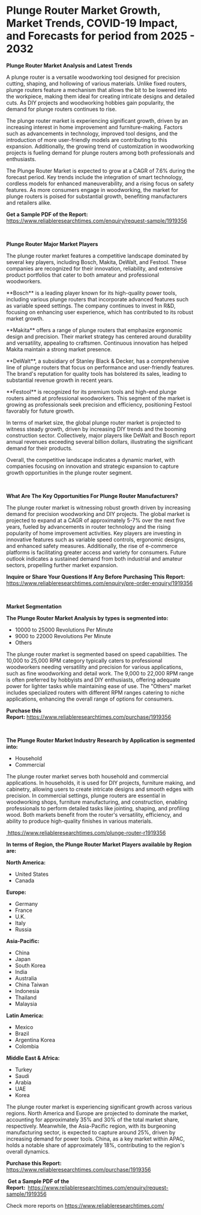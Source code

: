 <p><h1>Plunge Router Market Growth, Market Trends, COVID-19 Impact, and Forecasts for period from 2025 - 2032</h1></p><p><strong>Plunge Router Market Analysis and Latest Trends</strong></p>
<p><p>A plunge router is a versatile woodworking tool designed for precision cutting, shaping, and hollowing of various materials. Unlike fixed routers, plunge routers feature a mechanism that allows the bit to be lowered into the workpiece, making them ideal for creating intricate designs and detailed cuts. As DIY projects and woodworking hobbies gain popularity, the demand for plunge routers continues to rise.</p><p>The plunge router market is experiencing significant growth, driven by an increasing interest in home improvement and furniture-making. Factors such as advancements in technology, improved tool designs, and the introduction of more user-friendly models are contributing to this expansion. Additionally, the growing trend of customization in woodworking projects is fueling demand for plunge routers among both professionals and enthusiasts.</p><p>The Plunge Router Market is expected to grow at a CAGR of 7.6% during the forecast period. Key trends include the integration of smart technology, cordless models for enhanced maneuverability, and a rising focus on safety features. As more consumers engage in woodworking, the market for plunge routers is poised for substantial growth, benefiting manufacturers and retailers alike.</p></p>
<p><strong>Get a Sample PDF of the Report:&nbsp;</strong> <a href="https://www.reliableresearchtimes.com/enquiry/request-sample/1919356?utm_campaign=2033&utm_medium=2&utm_source=Github&utm_content=ia&utm_term=20022025&utm_id=plunge-router">https://www.reliableresearchtimes.com/enquiry/request-sample/1919356</a></p>
<p>&nbsp;</p>
<p><strong>Plunge Router Major Market Players</strong></p>
<p><p>The plunge router market features a competitive landscape dominated by several key players, including Bosch, Makita, DeWalt, and Festool. These companies are recognized for their innovation, reliability, and extensive product portfolios that cater to both amateur and professional woodworkers.</p><p>**Bosch** is a leading player known for its high-quality power tools, including various plunge routers that incorporate advanced features such as variable speed settings. The company continues to invest in R&D, focusing on enhancing user experience, which has contributed to its robust market growth.</p><p>**Makita** offers a range of plunge routers that emphasize ergonomic design and precision. Their market strategy has centered around durability and versatility, appealing to craftsmen. Continuous innovation has helped Makita maintain a strong market presence.</p><p>**DeWalt**, a subsidiary of Stanley Black & Decker, has a comprehensive line of plunge routers that focus on performance and user-friendly features. The brand's reputation for quality tools has bolstered its sales, leading to substantial revenue growth in recent years.</p><p>**Festool** is recognized for its premium tools and high-end plunge routers aimed at professional woodworkers. This segment of the market is growing as professionals seek precision and efficiency, positioning Festool favorably for future growth.</p><p>In terms of market size, the global plunge router market is projected to witness steady growth, driven by increasing DIY trends and the booming construction sector. Collectively, major players like DeWalt and Bosch report annual revenues exceeding several billion dollars, illustrating the significant demand for their products.</p><p>Overall, the competitive landscape indicates a dynamic market, with companies focusing on innovation and strategic expansion to capture growth opportunities in the plunge router segment.</p></p>
<p>&nbsp;</p>
<p><strong>What Are The Key Opportunities For Plunge Router Manufacturers?</strong></p>
<p><p>The plunge router market is witnessing robust growth driven by increasing demand for precision woodworking and DIY projects. The global market is projected to expand at a CAGR of approximately 5-7% over the next five years, fueled by advancements in router technology and the rising popularity of home improvement activities. Key players are investing in innovative features such as variable speed controls, ergonomic designs, and enhanced safety measures. Additionally, the rise of e-commerce platforms is facilitating greater access and variety for consumers. Future outlook indicates a sustained demand from both industrial and amateur sectors, propelling further market expansion.</p></p>
<p><strong>Inquire or Share Your Questions If Any Before Purchasing This Report:</strong> <a href="https://www.reliableresearchtimes.com/enquiry/pre-order-enquiry/1919356?utm_campaign=2033&utm_medium=2&utm_source=Github&utm_content=ia&utm_term=20022025&utm_id=plunge-router">https://www.reliableresearchtimes.com/enquiry/pre-order-enquiry/1919356</a></p>
<p>&nbsp;</p>
<p><strong>Market Segmentation</strong></p>
<p><strong>The Plunge Router Market Analysis by types is segmented into:</strong></p>
<p><ul><li>10000 to 25000 Revolutions Per Minute</li><li>9000 to 22000 Revolutions Per Minute</li><li>Others</li></ul></p>
<p><p>The plunge router market is segmented based on speed capabilities. The 10,000 to 25,000 RPM category typically caters to professional woodworkers needing versatility and precision for various applications, such as fine woodworking and detail work. The 9,000 to 22,000 RPM range is often preferred by hobbyists and DIY enthusiasts, offering adequate power for lighter tasks while maintaining ease of use. The "Others" market includes specialized routers with different RPM ranges catering to niche applications, enhancing the overall range of options for consumers.</p></p>
<p><strong>Purchase this Report:&nbsp;</strong><a href="https://www.reliableresearchtimes.com/purchase/1919356?utm_campaign=2033&utm_medium=2&utm_source=Github&utm_content=ia&utm_term=20022025&utm_id=plunge-router">https://www.reliableresearchtimes.com/purchase/1919356</a></p>
<p>&nbsp;</p>
<p><strong>The Plunge Router Market Industry Research by Application is segmented into:</strong></p>
<p><ul><li>Household</li><li>Commercial</li></ul></p>
<p><p>The plunge router market serves both household and commercial applications. In households, it is used for DIY projects, furniture making, and cabinetry, allowing users to create intricate designs and smooth edges with precision. In commercial settings, plunge routers are essential in woodworking shops, furniture manufacturing, and construction, enabling professionals to perform detailed tasks like jointing, shaping, and profiling wood. Both markets benefit from the router's versatility, efficiency, and ability to produce high-quality finishes in various materials.</p></p>
<p><a href="https://www.reliableresearchtimes.com/plunge-router-r1919356?utm_campaign=2033&utm_medium=2&utm_source=Github&utm_content=ia&utm_term=20022025&utm_id=plunge-router">&nbsp;https://www.reliableresearchtimes.com/plunge-router-r1919356</a></p>
<p><strong>In terms of Region, the Plunge Router Market Players available by Region are:</strong></p>
<p>
    <p> <strong> North America: </strong>
        <ul>
            <li>United States</li>
            <li>Canada</li>
        </ul>
        </p> 
    <p> <strong> Europe: </strong>
        <ul>
            <li>Germany</li>
            <li>France</li>
            <li>U.K.</li>
            <li>Italy</li>
            <li>Russia</li>
        </ul>
        </p> 
    <p> <strong> Asia-Pacific: </strong>
        <ul>
            <li>China</li>
            <li>Japan</li>
            <li>South Korea</li>
            <li>India</li>
            <li>Australia</li>
            <li>China Taiwan</li>
            <li>Indonesia</li>
            <li>Thailand</li>
            <li>Malaysia</li>
        </ul>
        </p> 
    <p> <strong> Latin America: </strong>
        <ul>
            <li>Mexico</li>
            <li>Brazil</li>
            <li>Argentina Korea</li>
            <li>Colombia</li>
        </ul>
        </p> 
    <p> <strong> Middle East & Africa: </strong>
        <ul>
            <li>Turkey</li>
            <li>Saudi</li>
            <li>Arabia</li>
            <li>UAE</li>
            <li>Korea</li>
        </ul>
    </p>
    </p>
<p><p>The plunge router market is experiencing significant growth across various regions. North America and Europe are projected to dominate the market, accounting for approximately 35% and 30% of the total market share, respectively. Meanwhile, the Asia-Pacific region, with its burgeoning manufacturing sector, is expected to capture around 25%, driven by increasing demand for power tools. China, as a key market within APAC, holds a notable share of approximately 18%, contributing to the region's overall dynamics.</p></p>
<p><strong>Purchase this Report: </strong><a href="https://www.reliableresearchtimes.com/purchase/1919356?utm_campaign=2033&utm_medium=2&utm_source=Github&utm_content=ia&utm_term=20022025&utm_id=plunge-router">https://www.reliableresearchtimes.com/purchase/1919356</a></p>
<p>&nbsp;<strong>Get a Sample PDF of the Report:&nbsp;&nbsp;</strong><a href="https://www.reliableresearchtimes.com/enquiry/request-sample/1919356?utm_campaign=2033&utm_medium=2&utm_source=Github&utm_content=ia&utm_term=20022025&utm_id=plunge-router">https://www.reliableresearchtimes.com/enquiry/request-sample/1919356</a></p>
<p><strong></strong></p>
<p>Check more reports on <a href="https://www.reliableresearchtimes.com/?utm_campaign=2033&utm_medium=2&utm_source=Github&utm_content=ia&utm_term=20022025&utm_id=plunge-router">https://www.reliableresearchtimes.com/</a></p>